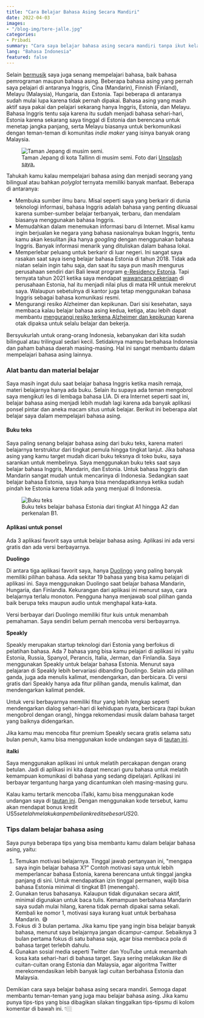 ```yaml
---
title: "Cara Belajar Bahasa Asing Secara Mandiri"
date: 2022-04-03
images:
- "/blog-img/tere-jalle.jpg"
categories:
- Pribadi
summary: "Cara saya belajar bahasa asing secara mandiri tanpa ikut kelas berjadwal khusus."
lang: "Bahasa Indonesia"
featured: false
---
```


Selain [bermusik](http://asepbagja.com/music) saya juga senang mempelajari bahasa, baik bahasa pemrograman maupun bahasa asing. Beberapa bahasa asing yang pernah saya pelajari di antaranya Inggris, Cina (Mandarin), Finnish (Finland), Melayu (Malaysia), Hungaria, dan Estonia. Tapi beberapa di antaranya sudah mulai lupa karena tidak pernah dipakai. Bahasa asing yang masih aktif saya pakai dan pelajari sekarang hanya Inggris, Estonia, dan Melayu. Bahasa Inggris tentu saja karena itu sudah menjadi bahasa sehari-hari, Estonia karena sekarang saya tinggal di Estonia dan berencana untuk menetap jangka panjang, serta Melayu biasanya untuk berkomunikasi dengan teman-teman di komunitas *indie maker* yang isinya banyak orang Malaysia.

<div class="text-center">
<figure class="figure">
<img src="/blog-img/asep-bagja-priandana-Q3tz6XkBP_c-unsplash.jpg" class="figure-img img-fluid" alt="Taman Jepang di musim semi." />
<figcaption class="figure-caption text-center">Taman Jepang di kota Tallinn di musim semi. Foto dari <a href="https://unsplash.com/@asepbagja">Unsplash saya.</a></figcaption>
</figure>
</div>

Tahukah kamu kalau mempelajari bahasa asing dan menjadi seorang yang bilingual atau bahkan *polyglot* ternyata memiliki banyak manfaat. Beberapa di antaranya:
- Membuka sumber ilmu baru. Misal seperti saya yang berkarir di dunia teknologi informasi, bahasa Inggris adalah bahasa yang penting dikuasai karena sumber-sumber belajar terbanyak, terbaru, dan mendalam biasanya menggunakan bahasa Inggris.
- Memudahkan dalam menemukan informasi baru di Internet. Misal kamu ingin berjualan ke negara yang bahasa nasionalnya bukan Inggris, tentu kamu akan kesulitan jika hanya *googling* dengan menggunakan bahasa Inggris. Banyak informasi menarik yang dituliskan dalam bahasa lokal.
- Memperlebar peluang untuk berkarir di luar negeri. Ini sangat saya rasakan saat saya iseng belajar bahasa Estonia di tahun 2018. Tidak ada niatan selain ingin tahu saja, dan saat itu saya pun masih mengurus perusahaan sendiri dari Bali lewat program [e-Residency Estonia](https://www.asepbagja.com/id/bisnis/apa-itu-estonia-e-residency). Tapi ternyata tahun 2021 ketika saya mendapat [wawancara pekerjaan](https://www.asepbagja.com/id/pribadi/mencari-kerja-di-luar-negeri) di perusahaan Estonia, hal itu menjadi nilai plus di mata HR untuk merekrut saya. Walaupun sebetulnya di kantor juga tetap menggunakan bahasa Inggris sebagai bahasa komunikasi resmi.
- Mengurangi resiko Alzheimer dan kepikunan. Dari sisi kesehatan, saya membaca kalau belajar bahasa asing kedua, ketiga, atau lebih dapat membantu [mengurangi resiko terkena Alzheimer dan kepikunan](https://news.las.iastate.edu/2021/01/28/study-shows-learning-a-second-language-thwarts-onset-of-dementia/) karena otak dipaksa untuk selalu belajar dan bekerja.

Bersyukurlah untuk orang-orang Indonesia, kebanyakan dari kita sudah bilingual atau trilingual sedari kecil. Setidaknya mampu berbahasa Indonesia dan paham bahasa daerah masing-masing. Hal ini sangat membantu dalam mempelajari bahasa asing lainnya.

### Alat bantu dan material belajar

Saya masih ingat dulu saat belajar bahasa Inggris ketika masih remaja, materi belajarnya hanya ada buku. Selain itu supaya ada teman mengobrol saya mengikuti les di lembaga bahasa LIA. Di era Internet seperti saat ini, belajar bahasa asing menjadi lebih mudah lagi karena ada banyak aplikasi ponsel pintar dan aneka macam situs untuk belajar. Berikut ini beberapa alat belajar saya dalam mempelajari bahasa asing.

#### Buku teks

Saya paling senang belajar bahasa asing dari buku teks, karena materi belajarnya terstruktur dari tingkat pemula hingga tingkat lanjut. Jika bahasa asing yang kamu target mudah dicari buku teksnya di toko buku, saya sarankan untuk membelinya. Saya menggunakan buku teks saat saya belajar bahasa Inggris, Mandarin, dan Estonia. Untuk bahasa Inggris dan Mandarin sangat mudah untuk mencarinya di Indonesia. Sedangkan saat belajar bahasa Estonia, saya hanya bisa mendapatkannya ketika sudah pindah ke Estonia karena tidak ada yang menjual di Indonesia.

<div class="text-center">
<figure class="figure">
<img src="/blog-img/tere-jalle.jpg" class="figure-img img-fluid" alt="Buku teks" />
<figcaption class="figure-caption text-center">Buku teks belajar bahasa Estonia dari tingkat A1 hingga A2 dan perkenalan B1.</a></figcaption>
</figure>
</div>

#### Aplikasi untuk ponsel

Ada 3 aplikasi favorit saya untuk belajar bahasa asing. Aplikasi ini ada versi gratis dan ada versi berbayarnya.

**Duolingo**

Di antara tiga aplikasi favorit saya, hanya [Duolingo](https://www.duolingo.com) yang paling banyak memiliki pilihan bahasa. Ada sekitar 19 bahasa yang bisa kamu pelajari di aplikasi ini. Saya menggunakan Duolingo saat belajar bahasa Mandarin, Hungaria, dan Finlandia. Kekurangan dari aplikasi ini menurut saya, cara belajarnya terlalu monoton. Pengguna hanya menjawab soal pilihan ganda baik berupa teks maupun audio untuk menghapal kata-kata.

Versi berbayar dari Duolingo memiliki fitur kuis untuk menambah pemahaman. Saya sendiri belum pernah mencoba versi berbayarnya.

**Speakly**

Speakly merupakan startup teknologi dari Estonia yang berfokus di pelatihan bahasa. Ada 7 bahasa yang bisa kamu pelajari di aplikasi ini yaitu Estonia, Russia, Spanyol, Perancis, Italia, Jerman, dan Finlandia. Saya menggunakan Speakly untuk belajar bahasa Estonia. Menurut saya pelajaran di Speakly lebih bervariasi dibanding Duolingo. Selain ada pilihan ganda, juga ada menulis kalimat, mendengarkan, dan berbicara. Di versi gratis dari Speakly hanya ada fitur pilihan ganda, menulis kalimat, dan mendengarkan kalimat pendek.

Untuk versi berbayarnya memiliki fitur yang lebih lengkap seperti mendengarkan dialog sehari-hari di kehidupan nyata, berbicara (tapi bukan mengobrol dengan orang), hingga rekomendasi musik dalam bahasa target yang baiknya didengarkan.

Jika kamu mau mencoba fitur premium Speakly secara gratis selama satu bulan penuh, kamu bisa menggunakan kode undangan saya di [tautan ini](https://www.speakly.me/share/mc_2yURQ2g66).

**italki**

Saya menggunakan aplikasi ini untuk melatih percakapan dengan orang betulan. Jadi di aplikasi ini kita dapat mencari guru bahasa untuk melatih kemampuan komunikasi di bahasa yang sedang dipelajari. Aplikasi ini berbayar tergantung harga yang dicantumkan oleh masing-masing guru.

Kalau kamu tertarik mencoba iTalki, kamu bisa menggunakan kode undangan saya di [tautan ini](https://www.italki.com/i/ref/cdCaaC?hl=en&utm_medium=user_referral&utm_source=copylink_share). Dengan menggunakan kode tersebut, kamu akan mendapat bonus kredit US$5 setelah melakukan pembelian kredit sebesar US$20.

### Tips dalam belajar bahasa asing

Saya punya beberapa tips yang bisa membantu kamu dalam belajar bahasa asing, yaitu:
1. Temukan motivasi belajarnya. Tinggal jawab pertanyaan ini, "mengapa saya ingin belajar bahasa X?" Contoh motivasi saya untuk lebih memperlancar bahasa Estonia, karena berencana untuk tinggal jangka panjang di sini. Untuk mendapatkan izin tinggal permanen, wajib bisa bahasa Estonia minimal di tingkat B1 (menengah).
2. Gunakan terus bahasanya. Kalaupun tidak digunakan secara aktif, minimal digunakan untuk baca tulis. Kemampuan berbahasa Mandarin saya sudah mulai hilang, karena tidak pernah dipakai sama sekali. Kembali ke nomor 1, motivasi saya kurang kuat untuk berbahasa Mandarin. 😅
3. Fokus di 3 bulan pertama. Jika kamu tipe yang ingin bisa belajar banyak bahasa, menurut saya belajarnya jangan dicampur-campur. Sebaiknya 3 bulan pertama fokus di satu bahasa saja, agar bisa membaca pola di bahasa target terlebih dahulu.
4. Gunakan sosial media seperti Twitter dan YouTube untuk menambah kosa kata sehari-hari di bahasa target. Saya sering melakukan *like* di cuitan-cuitan orang Estonia dan Malaysia, agar algoritma Twitter merekomendasikan lebih banyak lagi cuitan berbahasa Estonia dan Malaysia.

Demikian cara saya belajar bahasa asing secara mandiri. Semoga dapat membantu teman-teman yang juga mau belajar bahasa asing. Jika kamu punya tips-tips yang bisa dibagikan silakan tinggalkan tips-tipsmu di kolom komentar di bawah ini. 👇🏼
